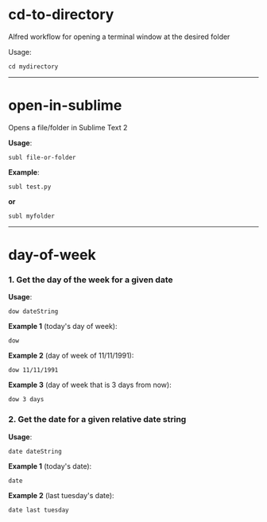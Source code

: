 cd-to-directory
===============

Alfred workflow for opening a terminal window at the desired folder

Usage:

    cd mydirectory
    
___

open-in-sublime
======================

Opens a file/folder in Sublime Text 2

**Usage**:

    subl file-or-folder
    
**Example**:

    subl test.py
    
**or**

    subl myfolder
    
___
    
day-of-week
====================


### 1. Get the day of the week for a given date

**Usage**:

    dow dateString

**Example 1** (today's day of week):

    dow
    
**Example 2** (day of week of 11/11/1991):

    dow 11/11/1991
    
**Example 3** (day of week that is 3 days from now):

    dow 3 days
    

### 2. Get the date for a given relative date string

**Usage**:

    date dateString
    
**Example 1** (today's date):
    
    date

**Example 2** (last tuesday's date):

    date last tuesday
